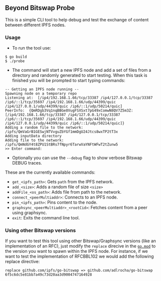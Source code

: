 ## Beyond Bitswap Probe
This is a simple CLI tool to help debug and test the exchange of content between different IPFS nodes.

### Usage
* To run the tool use:
```
$ go build
$ ./probe
```
* The command will start a new IPFS node and add a set of files from a directory and
randomly generated to start testing. When this task is finished you will be prompted to
start typing commands:
```
-- Getting an IPFS node running -- 
Spawning node on a temporary repo
Listening at:  [/ip4/192.168.1.66/tcp/33387 /ip4/127.0.0.1/tcp/33387 /ip6/::1/tcp/35697 /ip4/192.168.1.66/udp/44399/quic /ip4/127.0.0.1/udp/44399/quic /ip6/::1/udp/50214/quic]
PeerInfo:  {QmRDgb3Vq1nqBBGe8VugFSXSxt7pG49xComwN8QV7Z5m3Z: [/ip4/192.168.1.66/tcp/33387 /ip4/127.0.0.1/tcp/33387 /ip6/::1/tcp/35697 /ip4/192.168.1.66/udp/44399/quic /ip4/127.0.0.1/udp/44399/quic /ip6/::1/udp/50214/quic]}
Adding a random file to the network: /ipfs/QmVaGrB1GESwjNTVvguZbYGf1mmDgU24Jtcs8wxTP2tT3x
Adding inputData directory
Adding file to the network: /ipfs/QmNdGY4t8ZPU1StBRs7fNpyr6TarwVaYNFtWFwT2tZunw5
>> Enter command: 
```
* Optionally you can use the `--debug` flag to show verbose Bitswap DEBUG traces.

These are the currently available commands:
* `get_<ipfs_path>`: Gets `path` from the IPFS network.
* `add_<size>`: Adds a random file of size `<size>`
* `addFile_<os_path>`: Adds file from path to the network.
* `connect_<peerMultiaddr>`: Connects to an IPFS node.
* `pin_<ipfs_path>`: Pins content to the node.
* `graphsync_<peerMultiaddr>_<rootCid>`: Fetches content from a peer using graphsync.
* `exit`: Exits the command line tool.

### Using other Bitswap versions
If you want to test this tool using other Bitswap/Graphsync versions (like an implementation of an RFC), just modify the `replace` direcive in the [`go.mod`](./go.mod) to the version you want to spawn within the IPFS node. For instance, if we want to test the implementation of RFCBBL102 we would add the following replace directive:
```
replace github.com/ipfs/go-bitswap => github.com/adlrocha/go-bitswap 6f5c6dc5e81bb7a49c73d20aa3d9004747164928
```